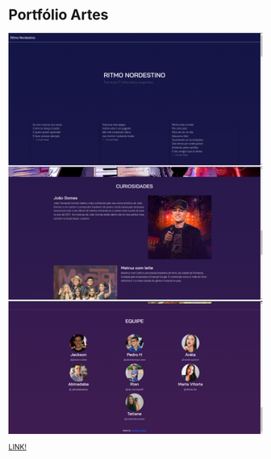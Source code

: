 # Portfólio Artes

![Header](public/readme/header.png)
![posts](public/readme/posts.png)
![equipe](public/readme/equipe.png)

<a href="https://jackson-vieira.github.io/Portifolio-Musica/"> LINK! </a>
